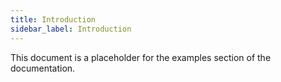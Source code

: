 ```yaml
---
title: Introduction
sidebar_label: Introduction
---
```


This document is a placeholder for the examples section of the documentation.